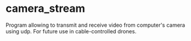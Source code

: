 # camera_stream
Program allowing to transmit and receive video from computer's camera using udp.
For future use in cable-controlled drones.
